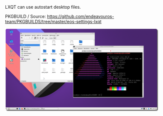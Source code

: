 LXQT can use autostart desktop files.

PKGBUILD / Source:
https://github.com/endeavouros-team/PKGBUILDS/tree/master/eos-settings-lxqt

![eos-lxqt](https://raw.githubusercontent.com/endeavouros-team/endeavouros-DE-fixes/main/lxqt/lxqt.png)
